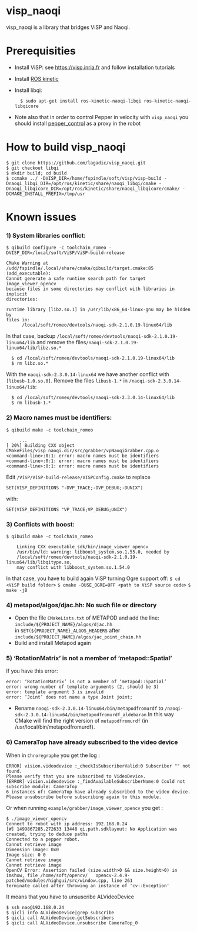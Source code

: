 visp_naoqi
==========

visp_naoqi is a library that bridges ViSP and Naoqi.

# Prerequisities

- Install ViSP: see <https://visp.inria.fr> and follow installation tutorials
- Install [ROS kinetic](http://wiki.ros.org/kinetic/Installation/Ubuntu)
- Install libqi:

        $ sudo apt-get install ros-kinetic-naoqi-libqi ros-kinetic-naoqi-libqicore

- Note also that in order to control Pepper in velocity with `visp_naoqi` you should install [pepper_control](https://github.com/lagadic/pepper_control) as a proxy in the robot

# How to build visp_naoqi

	$ git clone https://github.com/lagadic/visp_naoqi.git
	$ git checkout libqi
	$ mkdir build; cd build
	$ ccmake ../ -DVISP_DIR=/home/fspindle/soft/visp/visp-build -Dnaoqi_libqi_DIR=/opt/ros/kinetic/share/naoqi_libqi/cmake -Dnaoqi_libqicore_DIR=/opt/ros/kinetic/share/naoqi_libqicore/cmake/ -DCMAKE_INSTALL_PREFIX=/tmp/usr

# Known issues


### 1) System libraries conflict:
`$ qibuild configure -c toolchain_romeo -DVISP_DIR=/local/soft/ViSP/ViSP-build-release`

``` shell
CMake Warning at /udd/fspindle/.local/share/cmake/qibuild/target.cmake:85
(add_executable):
Cannot generate a safe runtime search path for target image_viewer_opencv
because files in some directories may conflict with libraries in implicit
directories:

runtime library [libz.so.1] in /usr/lib/x86_64-linux-gnu may be hidden by
files in:
      /local/soft/romeo/devtools/naoqi-sdk-2.1.0.19-linux64/lib
```

In that case, backup `/local/soft/romeo/devtools/naoqi-sdk-2.1.0.19-linux64/lib`
    and remove  the files`/naoqi-sdk-2.1.0.19-linux64/lib/libz.so.*`

```shell
  $ cd /local/soft/romeo/devtools/naoqi-sdk-2.1.0.19-linux64/lib
  $ rm libz.so.*
```
    
With the `naoqi-sdk-2.3.0.14-linux64` we have another conflict with `[libusb-1.0.so.0]`. Remove  the files `libusb-1.*` in `/naoqi-sdk-2.3.0.14-linux64/lib`:

```shell
  $ cd /local/soft/romeo/devtools/naoqi-sdk-2.3.0.14-linux64/lib
  $ rm libusb-1.*
```
    
### 2) Macro names must be identifiers:

`$ qibuild make -c toolchain_romeo`

```
     ...
[ 20%] Building CXX object CMakeFiles/visp_naoqi.dir/src/grabber/vpNaoqiGrabber.cpp.o
<command-line>:0:1: error: macro names must be identifiers
<command-line>:0:1: error: macro names must be identifiers
<command-line>:0:1: error: macro names must be identifiers
```
 
Edit `/ViSP/ViSP-build-release/VISPConfig.cmake` to replace
    
`SET(VISP_DEFINITIONS "-DVP_TRACE;-DVP_DEBUG;-DUNIX")`

with:

`SET(VISP_DEFINITIONS "VP_TRACE;VP_DEBUG;UNIX")`
	
### 3) Conflicts with boost:

`$ qibuild make -c toolchain_romeo`

```
    Linking CXX executable sdk/bin/image_viewer_opencv
    /usr/bin/ld: warning: libboost_system.so.1.55.0, needed by   
    /local/soft/romeo/devtools/naoqi-sdk-2.1.0.19-linux64/lib/libqitype.so, 
    may conflict with libboost_system.so.1.54.0
```

In that case, you have to build again ViSP turning Ogre support off:
`$ cd <ViSP build folder>`
`$ cmake -DUSE_OGRE=OFF <path to ViSP source code>`
`$ make -j8`

### 4)  metapod/algos/djac.hh: No such file or directory
* Open the file `CMakeLists.txt` of METAPOD and add the line:   
  `include/${PROJECT_NAME}/algos/djac.hh`   
in `SET(${PROJECT_NAME}_ALGOS_HEADERS` after `include/${PROJECT_NAME}/algos/jac_point_chain.hh`   
* Build and install Metapod again

### 5) ‘RotationMatrix’ is not a member of ‘metapod::Spatial’
If you have this error:

```shell
error: ‘RotationMatrix’ is not a member of ‘metapod::Spatial’
error: wrong number of template arguments (2, should be 3)
error: template argument 3 is invalid
error: ‘Joint’ does not name a type Joint joint;
```

* Rename
 `naoqi-sdk-2.3.0.14-linux64/bin/metapodfromurdf`
  to
 `/naoqi-sdk-2.3.0.14-linux64/bin/metapodfromurdf_aldebaran`
In this way CMake will find the right version of `metapodfromurdf` (in /usr/local/bin/metapodfromurdf).

### 6) CameraTop have already subscribed to the video device

When in `Chroregraphe` you get the log :

    ERROR] vision.videodevice :_checkIsSubscriberValid:0 Subscriber "" not found.
    Please verify that you are subscribed to VideoDevice.
    [ERROR] vision.videodevice :_findAvailableSubscriberName:0 Could not subscribe module: CameraTop
    6 instances of: CameraTop have already subscribed to the video device.
    Please unsubscribe before subscribing again to this module.

Or when running `example/grabber/image_viewer_opencv` you get :

    $ ./image_viewer_opencv
    Connect to robot with ip address: 192.168.0.24
    [W] 1499867285.272633 13448 qi.path.sdklayout: No Application was created, trying to deduce paths
    Connected to a pepper robot.
    Cannot retrieve image
    Dimension image: 0x0
    Image size: 0 0
    Cannot retrieve image
    Cannot retrieve image
    OpenCV Error: Assertion failed (size.width>0 && size.height>0) in imshow, file /home/soft/opencv/   opencv-2.4.9-patched/modules/highgui/src/window.cpp, line 261
    terminate called after throwing an instance of 'cv::Exception'

It means that you have to unsuscribe ALVideoDevice

    $ ssh nao@192.168.0.24
    $ qicli info ALVideoDevice|grep subscribe
    $ qicli call ALVideoDevice.getSubscribers
    $ qicli call ALVideoDevice.unsubscribe CameraTop_0

